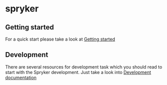 spryker
=======

## Getting started

For a quick start please take a look at [Getting started](https://github.com/spryker/demoshop/blob/master/doc/GetingStarted.md)

## Development

There are several resources for development task which you should read to start with the Spryker development.
Just take a look into [Development documentation](https://github.com/spryker/demoshop/blob/master/doc/development)

